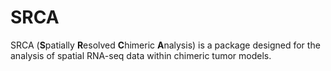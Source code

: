 # SRCA

SRCA (**S**patially **R**esolved **C**himeric **A**nalysis) is a package designed for the analysis of spatial RNA-seq data within chimeric tumor models.

